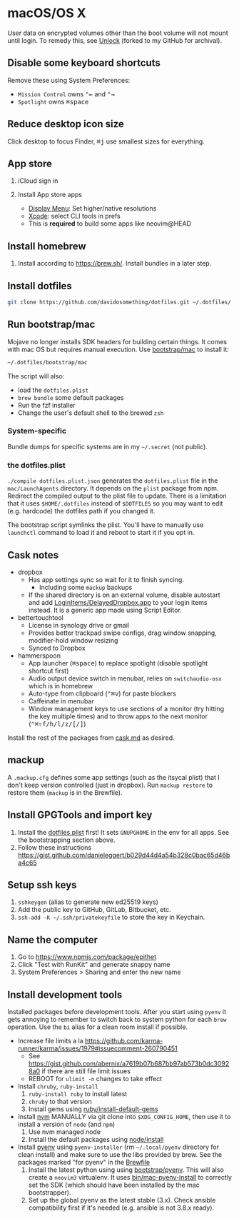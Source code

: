 # macOS/OS X

User data on encrypted volumes other than the boot volume will not mount until
login. To remedy this, see [Unlock] (forked to my GitHub for archival).

## Disable some keyboard shortcuts

Remove these using System Preferences:

- `Mission Control` owns <kbd>⌃</kbd><kbd>←</kbd> and <kbd>⌃</kbd><kbd>→</kbd>
- `Spotlight` owns <kbd>⌘</kbd><kbd>space</kbd>

## Reduce desktop icon size

Click desktop to focus Finder, <kbd>⌘</kbd><kbd>j</kbd> use smallest sizes for
everything.

## App store

1. iCloud sign in
1. Install App store apps

    - [Display Menu]: Set higher/native resolutions
    - [Xcode]: select CLI tools in prefs
    - This is __required__ to build some apps like neovim@HEAD

## Install homebrew

1. Install according to <https://brew.sh/>. Install bundles in a later step.

## Install dotfiles

```sh
git clone https://github.com/davidosomething/dotfiles.git ~/.dotfiles/
```

## Run bootstrap/mac

Mojave no longer installs SDK headers for building certain things. It comes
with mac OS but requires manual execution. Use
[bootstrap/mac](../bootstrap/mac) to install it:

```sh
~/.dotfiles/bootstrap/mac
```

The script will also:

- load the `dotfiles.plist`
- `brew bundle` some default packages
- Run the fzf installer
- Change the user's default shell to the brewed `zsh`

### System-specific

Bundle dumps for specific systems are in my `~/.secret` (not public).

### the dotfiles.plist

`./compile dotfiles.plist.json` generates the `dotfiles.plist` file in the
`mac/LaunchAgents` directory. It depends on the `plist` package from npm.
Redirect the compiled output to the plist file to update.
There is a limitation that it uses `$HOME/.dotfiles` instead of `$DOTFILES`
so you may want to edit (e.g. hardcode) the dotfiles path if you changed it.

The bootstrap script symlinks the plist. You'll have to manually use
`launchctl` command to load it and reboot to start it if you opt in.

## Cask notes

- dropbox
    - Has app settings sync so wait for it to finish syncing.
        - Including some `mackup` backups
    - If the shared directory is on an external volume, disable autostart and
      add [LoginItems/DelayedDropbox.app](LoginItems/DelayedDropbox.app) to
      your login items instead. It is a generic app made using Script Editor.
- bettertouchtool
    - License in synology drive or gmail
    - Provides better trackpad swipe configs, drag window snapping,
      modifier-hold window resizing
    - Synced to Dropbox
- hammerspoon
    - App launcher (<kbd>⌘</kbd><kbd>space</kbd>) to replace spotlight
      (disable spotlight shortcut first)
    - Audio output device switch in menubar, relies on `switchaudio-osx` which
      is in homebrew
    - Auto-type from clipboard (<kbd>⌃</kbd><kbd>⌘</kbd><kbd>v</kbd>) for
      paste blockers
    - Caffeinate in menubar
    - Window management keys to use sections of a monitor (try hitting the key
      multiple times) and to throw apps to the next monitor
      (<kbd>⌃</kbd><kbd>⌘</kbd><kbd>⇧</kbd><kbd>f/h/l/z/[/]</kbd>)

Install the rest of the packages from [cask.md](./cask.md) as desired.

## mackup

A `.mackup.cfg` defines some app settings (such as the itsycal plist) that
I don't keep version controlled (just in dropbox). Run `mackup restore` to
restore them (`mackup` is in the Brewfile).

## Install GPGTools and import key

1. Install the [dotfiles.plist](LaunchAgents/dotfiles.plist) first! It sets
   `GNUPGHOME` in the env for all apps. See the bootstrapping section above.
1. Follow these instructions
   <https://gist.github.com/danieleggert/b029d44d4a54b328c0bac65d46ba4c65>  

## Setup ssh keys

1. `sshkeygen` (alias to generate new ed25519 keys)
1. Add the public key to GitHub, GitLab, Bitbucket, etc.
1. `ssh-add -K ~/.ssh/privatekeyfile` to store the key in Keychain.

## Name the computer

1. Go to https://www.npmjs.com/package/epithet
2. Click "Test with RunKit" and generate snappy name
3. System Preferences > Sharing and enter the new name

## Install development tools

Installed packages before development tools. After you start using `pyenv` it
gets annoying to remember to switch back to system python for each `brew`
operation. Use the `bi` alias for a clean room install if possible.

- Increase file limits a la
  <https://github.com/karma-runner/karma/issues/1979#issuecomment-260790451>
    - See <https://gist.github.com/abernix/a7619b07b687bb97ab573b0dc30928a0>
      if there are still file limit issues
    - REBOOT for `ulimit -n` changes to take effect
- Install `chruby`, `ruby-install`
  1. `ruby-install ruby` to install latest
  1. `chruby` to that version
  1. Install gems using [ruby/install-default-gems](../ruby/install-default-gems)
- Install [nvm] MANUALLY via git clone into `$XDG_CONFIG_HOME`, then use it to
  install a version of `node` (and `npm`)
  1. Use nvm managed node
  1. Install the default packages using [node/install](../node/install)
- Install [pyenv] using `pyenv-installer` (rm `~/.local/pyenv` directory for
  clean install) and make sure to use the libs provided by brew. See the
  packages marked "for pyenv" in the [Brewfile](./Brewfile)
  1. Install the latest python using using
     [bootstrap/pyenv](../bootstrap/pyenv). This will also create a `neovim3`
     virtualenv. It uses [bin/mac-pyenv-install](../bin/mac-pyenv-install) to
     correctly set the SDK (which should have been installed by the mac
     bootstrapper).
  1. Set up the global pyenv as the latest stable (3.x). Check ansible
     compatibility first if it's needed (e.g. ansible is not 3.8.x ready).


[nvm]: https://github.com/nvm-sh/nvm
[pyenv]: https://github.com/pyenv/pyenv
[unlock]: https://github.com/davidosomething/Unlock
[Display Menu]: https://apps.apple.com/us/app/display-menu/id549083868?mt=12
[Xcode]: https://apps.apple.com/us/app/xcode/id497799835?mt=12
